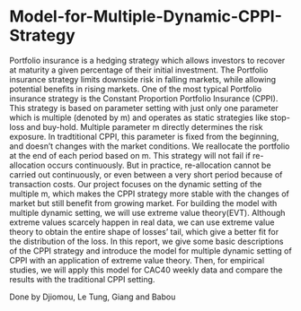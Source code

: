 # Model-for-Multiple-Dynamic-CPPI-Strategy
 
Portfolio insurance is a hedging strategy which allows investors to recover at maturity a given percentage of their initial investment. 
The Portfolio insurance strategy limits downside risk in falling markets, while allowing potential benefits in rising markets.
One of the most typical Portfolio insurance strategy is the Constant Proportion Portfolio Insurance (CPPI). 
This strategy is based on parameter setting with just only one parameter which is multiple (denoted by m) and operates as static strategies like stop-loss and buy-hold.
Multiple parameter m directly determines the risk exposure. In tradtitional CPPI, this parameter is fixed from the beginning, and doesn’t changes with the market conditions.
We reallocate the portfolio at the end of each period based on m. This strategy will not fail if re-allocation occurs continuously. 
But in practice, re-allocation cannot be carried out continuously, or even between a very short period because of transaction costs.
Our project focuses on the dynamic setting of the multiple m, which makes the CPPI strategy more stable with the changes of market but still benefit from growing market.
For building the model with multiple dynamic setting, we will use extreme value theory(EVT). 
Although extreme values scarcely happen in real data, we can use extreme value theory to obtain the entire shape of losses’ tail, which give a better fit for the distribution
of the loss.
In this report, we give some basic descriptions of the CPPI strategy and introduce the model for multiple dynamic setting of CPPI with an application of extreme value theory.
Then, for empirical studies, we will apply this model for CAC40 weekly data and compare the results with the traditional CPPI setting.

Done by Djiomou, Le Tung, Giang and Babou 

